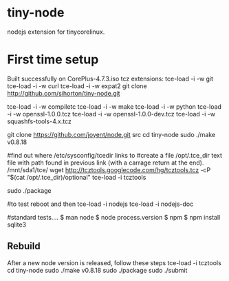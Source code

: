 tiny-node
=========

nodejs extension for tinycorelinux.

First time setup
================
Built successfully on CorePlus-4.7.3.iso
tcz extensions:
tce-load -i -w git
tce-load -i -w curl
tce-load -i -w expat2
git clone http://github.com/sihorton/tiny-node.git

tce-load -i -w compiletc
tce-load -i -w make
tce-load -i -w python
tce-load -i -w openssl-1.0.0.tcz
tce-load -i -w openssl-1.0.0-dev.tcz
tce-load -i -w squashfs-tools-4.x.tcz

git clone https://github.com/joyent/node.git src
cd tiny-node
sudo ./make v0.8.18

#find out where /etc/sysconfig/tcedir links to
#create a file /opt/.tce_dir text file with path found in previous link (with a carrage return at the end).
/mnt/sda1/tce/
wget http://tcztools.googlecode.com/hg/tcztools.tcz -cP "$(cat /opt/.tce_dir)/optional"
tce-load -i tcztools

sudo ./package

#to test reboot and then
tce-load -i nodejs
tce-load -i nodejs-doc

#standard tests....
$ man node
$ node
process.version
$ npm
$ npm install sqlite3

## Rebuild
After a new node version is released, follow these steps
tce-load -i tcztools
cd tiny-node
sudo ./make v0.8.18
sudo ./package
sudo ./submit

